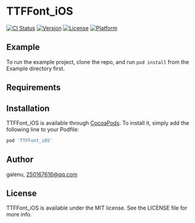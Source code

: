 # TTFFont_iOS

[![CI Status](https://img.shields.io/travis/galenu/TTFFont_iOS.svg?style=flat)](https://travis-ci.org/galenu/TTFFont_iOS)
[![Version](https://img.shields.io/cocoapods/v/TTFFont_iOS.svg?style=flat)](https://cocoapods.org/pods/TTFFont_iOS)
[![License](https://img.shields.io/cocoapods/l/TTFFont_iOS.svg?style=flat)](https://cocoapods.org/pods/TTFFont_iOS)
[![Platform](https://img.shields.io/cocoapods/p/TTFFont_iOS.svg?style=flat)](https://cocoapods.org/pods/TTFFont_iOS)

## Example

To run the example project, clone the repo, and run `pod install` from the Example directory first.

## Requirements

## Installation

TTFFont_iOS is available through [CocoaPods](https://cocoapods.org). To install
it, simply add the following line to your Podfile:

```ruby
pod 'TTFFont_iOS'
```

## Author

galenu, 250167616@qq.com

## License

TTFFont_iOS is available under the MIT license. See the LICENSE file for more info.
